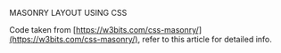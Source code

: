 MASONRY LAYOUT USING CSS

Code taken from [https://w3bits.com/css-masonry/](https://w3bits.com/css-masonry/), refer to this article for detailed info.
